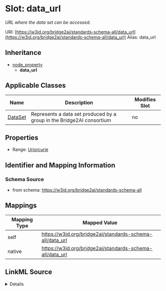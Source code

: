 

# Slot: data_url 


_URL where the data set can be accessed._





URI: [https://w3id.org/bridge2ai/standards-schema-all/data_url](https://w3id.org/bridge2ai/standards-schema-all/data_url)
Alias: data_url


## Inheritance

* [node_property](node_property.md)
    * **data_url**






## Applicable Classes

| Name | Description | Modifies Slot |
| --- | --- | --- |
| [DataSet](DataSet.md) | Represents a data set produced by a group in the Bridge2AI consortium |  no  |







## Properties

* Range: [Uriorcurie](Uriorcurie.md)





## Identifier and Mapping Information







### Schema Source


* from schema: https://w3id.org/bridge2ai/standards-schema-all




## Mappings

| Mapping Type | Mapped Value |
| ---  | ---  |
| self | https://w3id.org/bridge2ai/standards-schema-all/data_url |
| native | https://w3id.org/bridge2ai/standards-schema-all/data_url |




## LinkML Source

<details>
```yaml
name: data_url
description: URL where the data set can be accessed.
from_schema: https://w3id.org/bridge2ai/standards-schema-all
rank: 1000
is_a: node_property
domain: DataSet
alias: data_url
domain_of:
- DataSet
range: uriorcurie

```
</details>